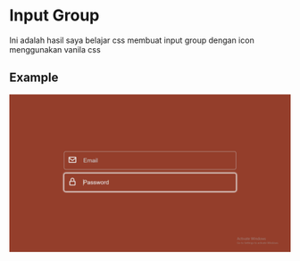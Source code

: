 # Input Group

Ini adalah hasil saya belajar css membuat input group dengan icon menggunakan vanila css

## Example

![Example](https://github.com/IksanPy/input-group-css/blob/main/screenshot/input-group.png)
